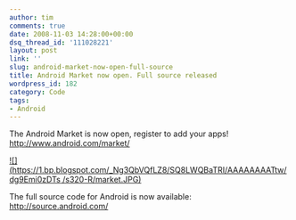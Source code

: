 ```yaml
---
author: tim
comments: true
date: 2008-11-03 14:28:00+00:00
dsq_thread_id: '111028221'
layout: post
link: ''
slug: android-market-now-open-full-source
title: Android Market now open. Full source released
wordpress_id: 182
category: Code
tags:
- Android
---
```


The Android Market is now open, register to add your apps!
<http://www.android.com/market/>  
  

[![](https://1.bp.blogspot.com/_Ng3QbVQfLZ8/SQ8LWQBaTRI/AAAAAAAATtw/dg9Emi0zDTs
/s320-R/market.JPG)](https://1.bp.blogspot.com/_Ng3QbVQfLZ8/SQ8LWQBaTRI/AAAAAAAATtw/vUbKNKpvwLg/s1600-h/market.JPG)

  
The full source code for Android is now available:
<http://source.android.com/>
